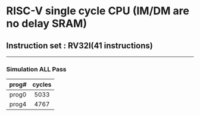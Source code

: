 # RISC-V single cycle CPU (IM/DM are no delay SRAM)
## Instruction set : RV32I(41 instructions)
---
### Simulation ALL Pass
|  prog#  | cycles |
|:-------:|:------:|
|  prog0  |  5033  |
|  prog4  |  4767  |
